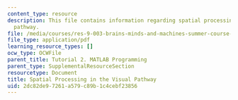 ```yaml
---
content_type: resource
description: This file contains information regarding spatial processing in the visual
  pathway.
file: /media/courses/res-9-003-brains-minds-and-machines-summer-course-summer-2015/2dc82de97261a579c89b1c4cebf23856_MITRES_9_003SUM15_imageproc.pdf
file_type: application/pdf
learning_resource_types: []
ocw_type: OCWFile
parent_title: Tutorial 2. MATLAB Programming
parent_type: SupplementalResourceSection
resourcetype: Document
title: Spatial Processing in the Visual Pathway
uid: 2dc82de9-7261-a579-c89b-1c4cebf23856
---
```

